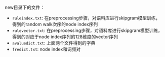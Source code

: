 new目录下的文件：
- `ruleindex.txt`: 在preprocessing步骤，对语料库进行skipgram模型训练，得到的random walk次序的node index序列
- `rulevector.txt`: 在preprocessing步骤，对语料库进行skipgram模型训练，得到的对应于node index序列的128维度的vector序列
- `avaluedict.txt`: 上面两个文件得到的字典
- `fredict.txt`: node index和词频对